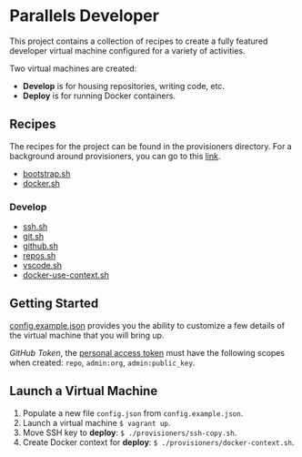 # Parallels Developer

This project contains a collection of recipes to create a fully featured developer virtual machine configured for a variety of activities.

Two virtual machines are created:
- **Develop** is for housing repositories, writing code, etc.
- **Deploy** is for running Docker containers.

## Recipes

The recipes for the project can be found in the provisioners directory. For a background around provisioners, you can go to this [link](https://www.vagrantup.com/docs/provisioning).

- [bootstrap.sh](provisioners/bootstrap.sh)
- [docker.sh](provisioners/docker.sh)

### Develop

- [ssh.sh](provisioners/ssh.sh)
- [git.sh](provisioners/git.sh)
- [github.sh](provisioners/github.sh)
- [repos.sh](provisioners/repos.sh)
- [vscode.sh](provisioners/vscode.sh)
- [docker-use-context.sh](provisioners/docker-use-context.sh)

## Getting Started

[config.example.json](config.example.json) provides you the ability to customize a few details of the virtual machine that you will bring up.

_GitHub Token_, the [personal access token](https://docs.github.com/en/authentication/keeping-your-account-and-data-secure/creating-a-personal-access-token) must have the following scopes when created: `repo`, `admin:org`, `admin:public_key`.

## Launch a Virtual Machine

1. Populate a new file `config.json` from `config.example.json`.
2. Launch a virtual machine `$ vagrant up`.
3. Move SSH key to **deploy**: `$ ./provisioners/ssh-copy.sh`.
4. Create Docker context for **deploy**: `$ ./provisioners/docker-context.sh`.
